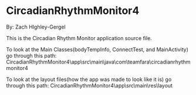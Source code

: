 # CircadianRhythmMonitor4
By: Zach HIghley-Gergel

This is the Circadian Rhythm Monitor application source file.

To look at the Main Classes(bodyTempInfo, ConnectTest, and MainActivity)
go through this path: CircadianRhythmMonitor4\app\src\main\java\com\teamfara\circadianrhythmmonitor4

To look at the layout files(how the app was made to look like it is)
go through this path: CircadianRhythmMonitor4\app\src\main\res\layout

